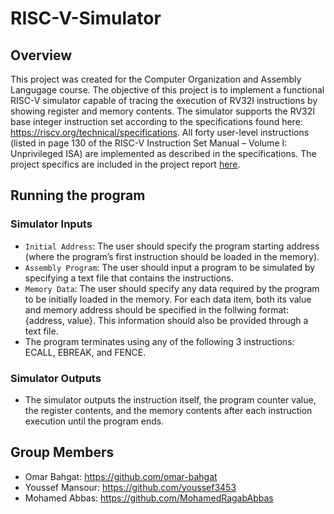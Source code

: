 # RISC-V-Simulator
  
## Overview
This project was created for the Computer Organization and Assembly Langugage course. The objective of this project is to implement a functional RISC-V simulator capable of tracing the execution of RV32I instructions by showing register and memory contents. The simulator  supports the RV32I base integer instruction set according to the specifications found here: https://riscv.org/technical/specifications. All forty user-level instructions (listed in page 130 of the RISC-V Instruction Set Manual – Volume I: Unprivileged ISA) are implemented as described in the specifications. The project specifics are included in the project report [here](https://github.com/omar-bahgat/RISC-V-Simulator/blob/main/Project%20Report.pdf).

## Running the program

### Simulator Inputs
* <code>Initial Address</code>: The user should specify the program starting address (where the program’s first instruction should be loaded in the memory). <br>
* <code>Assembly Program</code>: The user should input a program to be simulated by specifying a text file that contains the instructions. <br>
* <code>Memory Data</code>: The user should specify any data required by the program to be initially loaded in the memory. For each data item, both its value and memory address should be specified in the follwing format: {address, value}. This information should also be provided through a text file. <br>
* The program terminates using any of the following 3 instructions: ECALL, EBREAK, and FENCE.

### Simulator Outputs
* The simulator outputs the instruction itself, the program counter value, the register contents, and the memory contents after each instruction execution until the program ends.

## Group Members
* Omar Bahgat: https://github.com/omar-bahgat <br>
* Youssef Mansour: https://github.com/youssef3453 <br>
* Mohamed Abbas: https://github.com/MohamedRagabAbbas <br>
